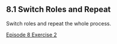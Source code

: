 ## 8.1 Switch Roles and Repeat

Switch roles and repeat the whole process.

[Episode 8 Exercise 2](episode8_ex2.md)
